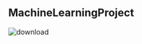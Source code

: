 ## MachineLearningProject

![download](https://github.com/BhavikaPathak/ADVANCE_DIAMOND_PRICE_PREDECTION/assets/124080460/d515d348-54f4-4551-b2b3-a900f4ad40f2)
